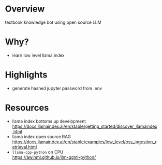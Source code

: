 # Overview
textbook knowledge bot using open source LLM

# Why?
* learn low level llama index

# Highlights
* generate hashed jupyter password from .env

# Resources
* llama index bottoms up development<br>https://docs.llamaindex.ai/en/stable/getting_started/discover_llamaindex.html
* llama index open source RAG<br>https://docs.llamaindex.ai/en/stable/examples/low_level/oss_ingestion_retrieval.html
* `llama-cpp-python` on CPU<br>https://awinml.github.io/llm-ggml-python/